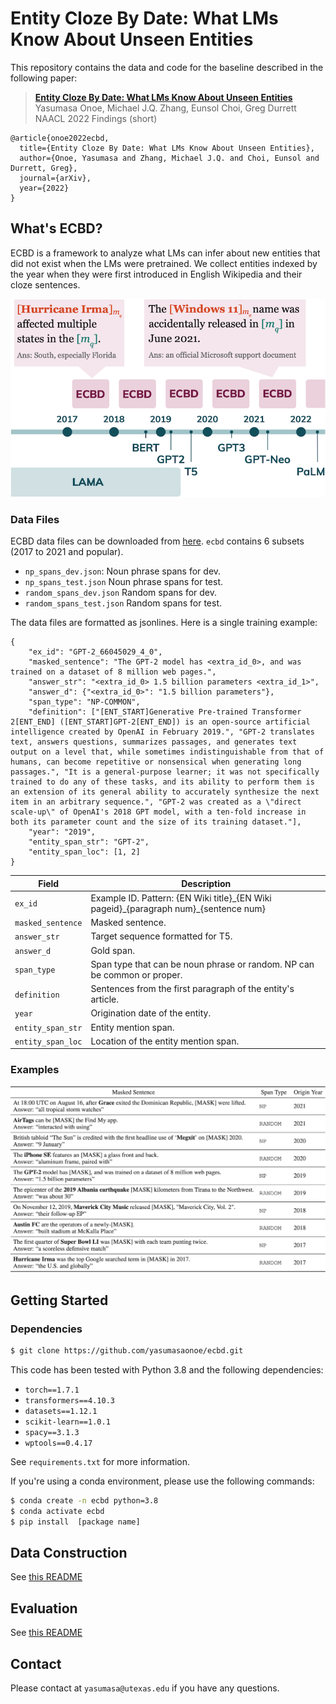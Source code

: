 # Entity Cloze By Date: What LMs Know About Unseen Entities

This repository contains the data and code for the baseline described in the following paper:

> [**Entity Cloze By Date: What LMs Know About Unseen Entities**](https://arxiv.org/pdf/2205.02832.pdf) <br/>
> Yasumasa Onoe, Michael J.Q. Zhang, Eunsol Choi, Greg Durrett<br/>
> NAACL 2022 Findings (short)
```
@article{onoe2022ecbd,
  title={Entity Cloze By Date: What LMs Know About Unseen Entities},
  author={Onoe, Yasumasa and Zhang, Michael J.Q. and Choi, Eunsol and Durrett, Greg},
  journal={arXiv},
  year={2022}
}
```

## What's ECBD?

ECBD is a framework to analyze what LMs can infer about new entities that did not exist when the LMs were pretrained.  We collect entities indexed by the year when they were first introduced in English Wikipedia and their cloze sentences.

![Exampls](./img/fig1.png)



### Data Files
ECBD data files can be downloaded from [here](https://utexas.box.com/s/vizplzqdiyc1dfuz5npmk2x4fjsjioui). `ecbd` contains 6 subsets (2017 to 2021 and popular). 

- `np_spans_dev.json`: Noun phrase spans for dev.
- `np_spans_test.json` Noun phrase spans for test.
- `random_spans_dev.json` Random spans for dev.
- `random_spans_test.json` Random spans for test.

The data files are formatted as jsonlines. Here is a single training example:
```
{
    "ex_id": "GPT-2_66045029_4_0", 
    "masked_sentence": "The GPT-2 model has <extra_id_0>, and was trained on a dataset of 8 million web pages.", 
    "answer_str": "<extra_id_0> 1.5 billion parameters <extra_id_1>", 
    "answer_d": {"<extra_id_0>": "1.5 billion parameters"}, 
    "span_type": "NP-COMMON", 
    "definition": ["[ENT_START]Generative Pre-trained Transformer 2[ENT_END] ([ENT_START]GPT-2[ENT_END]) is an open-source artificial intelligence created by OpenAI in February 2019.", "GPT-2 translates text, answers questions, summarizes passages, and generates text output on a level that, while sometimes indistinguishable from that of humans, can become repetitive or nonsensical when generating long passages.", "It is a general-purpose learner; it was not specifically trained to do any of these tasks, and its ability to perform them is an extension of its general ability to accurately synthesize the next item in an arbitrary sequence.", "GPT-2 was created as a \"direct scale-up\" of OpenAI's 2018 GPT model, with a ten-fold increase in both its parameter count and the size of its training dataset."], 
    "year": "2019", 
    "entity_span_str": "GPT-2", 
    "entity_span_loc": [1, 2]
}
```

| Field                     | Description                                                                              |
|---------------------------|------------------------------------------------------------------------------------------|
| `ex_id`                   | Example ID. Pattern: {EN Wiki title}\_{EN Wiki pageid}\_{paragraph num}\_{sentence num}  |                                                                              |
| `masked_sentence`         | Masked sentence.                                                                         |
| `answer_str`              | Target sequence formatted for T5.                                                        |
| `answer_d`                | Gold span.                                                                               |
| `span_type`               | Span type that can be noun phrase or random. NP can be common or proper.                 |
| `definition`              | Sentences from the first paragraph of the entity's article.                              |
| `year`                    | Origination date of the entity.                                                          |
| `entity_span_str`         | Entity mention span.                                                                     |
| `entity_span_loc`         | Location of the entity mention span.                                                     |


### Examples

![Exampls](./img/table4.png)

## Getting Started 

### Dependencies

```bash
$ git clone https://github.com/yasumasaonoe/ecbd.git
```

This code has been tested with Python 3.8 and the following dependencies:

- `torch==1.7.1`
- `transformers==4.10.3`
- `datasets==1.12.1`
- `scikit-learn==1.0.1`
- `spacy==3.1.3`
- `wptools==0.4.17`

See `requirements.txt` for more information.

If you're using a conda environment, please use the following commands:

```bash
$ conda create -n ecbd python=3.8
$ conda activate ecbd
$ pip install  [package name]
```

## Data Construction

See [this README](data_construction/README.md) 

## Evaluation

See [this README](evaluation/README.md) 

## Contact 

Please contact at `yasumasa@utexas.edu` if you have any questions.